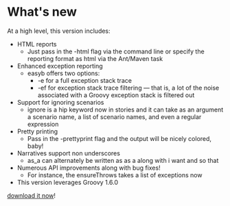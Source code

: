 # What's new #

At a high level, this version includes:

  * HTML reports
    * Just pass in the -html flag via the command line or specify the reporting format as html via the Ant/Maven task
  * Enhanced exception reporting
    * easyb offers two options:
      * -e for a full exception stack trace
      * -ef for exception stack trace filtering — that is, a lot of the noise associated with a Groovy exception stack is filtered out
  * Support for ignoring scenarios
    * ignore is a hip keyword now in stories and it can take as an argument a scenario name, a list of scenario names, and even a regular expression
  * Pretty printing
    * Pass in the -prettyprint flag and the output will be nicely colored, baby!
  * Narratives support non underscores
    * as\_a can alternately be written as as a along with i want and so that
  * Numerous API improvements along with bug fixes!
    * For instance, the ensureThrows takes a list of exceptions now
  * This version leverages Groovy 1.6.0

[download it now](http://easyb.googlecode.com/files/easyb-0.9.5.tar.gz)!